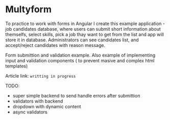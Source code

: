 # Multyform

To practice to work with forms in Angular I create this example application - 
job candidates database, where users can submit short information about themselfs, 
select skills, pick a job thay want to get from the list and app will store it 
in database. Administrators can see candidates list, and accept/reject candidates 
with reason message.

Form submittion and validation example. Also example of implementing input and 
validation components ( to prevent masive and complex html templates)

Article link: `writting in progress`

TODO: 
- super simple backend to send handle errors after submittion
- validators with backend
- dropdown with dynamic content
- async validators